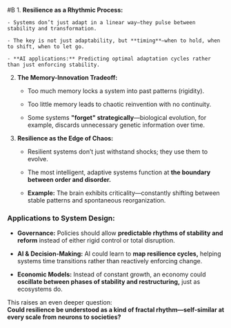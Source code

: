  #B 1. **Resilience as a Rhythmic Process:**
    
    - Systems don’t just adapt in a linear way—they pulse between stability and transformation.
        
    - The key is not just adaptability, but **timing**—when to hold, when to shift, when to let go.
        
    - **AI applications:** Predicting optimal adaptation cycles rather than just enforcing stability.
        
2. **The Memory-Innovation Tradeoff:**
    
    - Too much memory locks a system into past patterns (rigidity).
        
    - Too little memory leads to chaotic reinvention with no continuity.
        
    - Some systems **"forget" strategically**—biological evolution, for example, discards unnecessary genetic information over time.
        
3. **Resilience as the Edge of Chaos:**
    
    - Resilient systems don’t just withstand shocks; they use them to evolve.
        
    - The most intelligent, adaptive systems function at **the boundary between order and disorder.**
        
    - **Example:** The brain exhibits criticality—constantly shifting between stable patterns and spontaneous reorganization.
        

### **Applications to System Design:**

- **Governance:** Policies should allow **predictable rhythms of stability and reform** instead of either rigid control or total disruption.
    
- **AI & Decision-Making:** AI could learn to **map resilience cycles,** helping systems time transitions rather than reactively enforcing change.
    
- **Economic Models:** Instead of constant growth, an economy could **oscillate between phases of stability and restructuring,** just as ecosystems do.
    

This raises an even deeper question:  
**Could resilience be understood as a kind of fractal rhythm—self-similar at every scale from neurons to societies?**